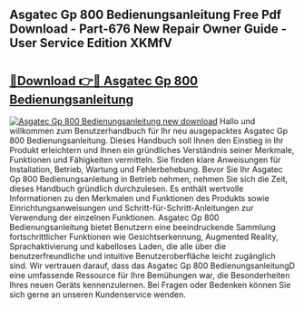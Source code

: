 ## Asgatec Gp 800 Bedienungsanleitung Free Pdf Download - Part-676 New Repair Owner Guide - User Service Edition XKMfV

# <h2><a href="http://df4max.blite.top/?on=Asgatec+Gp+800+Bedienungsanleitung">🔗Download 👉🔴 Asgatec Gp 800 Bedienungsanleitung</a></h2>

[![Asgatec Gp 800 Bedienungsanleitung new download](https://i.imgur.com/lujVjoI.png)](http://df4max.blite.top/?on=Asgatec+Gp+800+Bedienungsanleitung)
Hallo und willkommen zum Benutzerhandbuch für Ihr neu ausgepacktes Asgatec Gp 800 Bedienungsanleitung. Dieses Handbuch soll Ihnen den Einstieg in Ihr Produkt erleichtern und Ihnen ein gründliches Verständnis seiner Merkmale, Funktionen und Fähigkeiten vermitteln. Sie finden klare Anweisungen für Installation, Betrieb, Wartung und Fehlerbehebung. Bevor Sie Ihr Asgatec Gp 800 Bedienungsanleitung in Betrieb nehmen, nehmen Sie sich die Zeit, dieses Handbuch gründlich durchzulesen. Es enthält wertvolle Informationen zu den Merkmalen und Funktionen des Produkts sowie Einrichtungsanweisungen und Schritt-für-Schritt-Anleitungen zur Verwendung der einzelnen Funktionen. Asgatec Gp 800 Bedienungsanleitung bietet Benutzern eine beeindruckende Sammlung fortschrittlicher Funktionen wie Gesichtserkennung, Augmented Reality, Sprachaktivierung und kabelloses Laden, die alle über die benutzerfreundliche und intuitive Benutzeroberfläche leicht zugänglich sind. Wir vertrauen darauf, dass das Asgatec Gp 800 BedienungsanleitungD eine umfassende Ressource für Ihre Bemühungen war, die Besonderheiten Ihres neuen Geräts kennenzulernen. Bei Fragen oder Bedenken können Sie sich gerne an unseren Kundenservice wenden.
